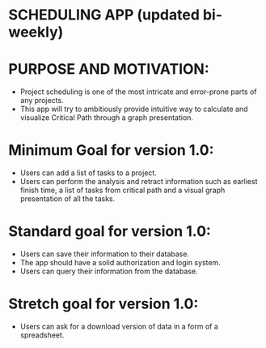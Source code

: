 # SCHEDULING APP (updated bi-weekly)

# PURPOSE AND MOTIVATION:
- Project scheduling is one of the most intricate and error-prone parts of any projects.
- This app will try to ambitiously provide intuitive way to calculate and visualize Critical Path through a graph presentation. 

# Minimum Goal for version 1.0:
- Users can add a list of tasks to a project.
- Users can perform the analysis and retract information such as earliest finish time, a list of tasks from critical path and a visual graph presentation of all the 
tasks.

# Standard goal for version 1.0:
- Users can save their information to their database.
- The app should have a solid authorization and login system.
- Users can query their information from the database.

# Stretch goal for version 1.0:
- Users can ask for a download version of data in a form of a spreadsheet.

